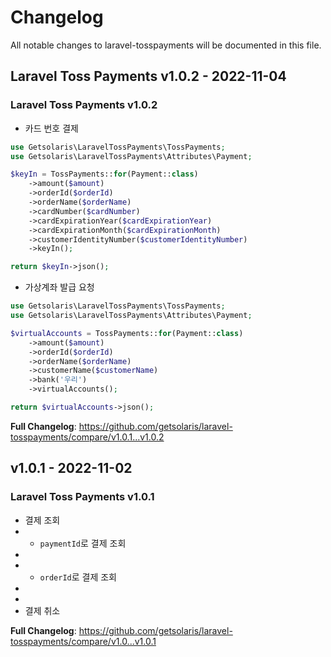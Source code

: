 # Changelog

All notable changes to laravel-tosspayments will be documented in this file.

## Laravel Toss Payments v1.0.2 - 2022-11-04

### Laravel Toss Payments v1.0.2

- 카드 번호 결제

```php
use Getsolaris\LaravelTossPayments\TossPayments;
use Getsolaris\LaravelTossPayments\Attributes\Payment;

$keyIn = TossPayments::for(Payment::class)
    ->amount($amount)
    ->orderId($orderId)
    ->orderName($orderName)
    ->cardNumber($cardNumber)
    ->cardExpirationYear($cardExpirationYear)
    ->cardExpirationMonth($cardExpirationMonth)
    ->customerIdentityNumber($customerIdentityNumber)
    ->keyIn();

return $keyIn->json();

```
- 가상계좌 발급 요청

```php
use Getsolaris\LaravelTossPayments\TossPayments;
use Getsolaris\LaravelTossPayments\Attributes\Payment;

$virtualAccounts = TossPayments::for(Payment::class)
    ->amount($amount)
    ->orderId($orderId)
    ->orderName($orderName)
    ->customerName($customerName)
    ->bank('우리')
    ->virtualAccounts();

return $virtualAccounts->json();

```
**Full Changelog**: https://github.com/getsolaris/laravel-tosspayments/compare/v1.0.1...v1.0.2

## v1.0.1 - 2022-11-02

### Laravel Toss Payments v1.0.1

- 결제 조회
- - `paymentId`로 결제 조회
- 
- - `orderId`로 결제 조회
- 
- 
- 결제 취소

**Full Changelog**: https://github.com/getsolaris/laravel-tosspayments/compare/v1.0...v1.0.1
